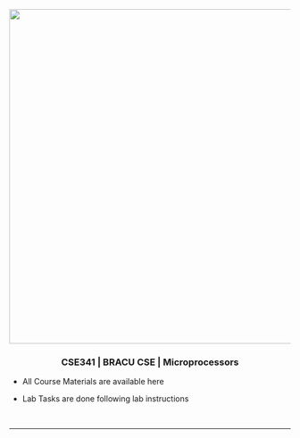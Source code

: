 <div align="center">
<img src="https://rishavanand.github.io/static/images/greetings.gif" align="center" height="" width="600" />
</div>  
  

### <div align="center">CSE341 | BRACU CSE  | Microprocessors</div>  
  

- All Course Materials are available here  
  

- Lab Tasks are done following lab instructions  
  

<br/>  


----
<div align="center">

